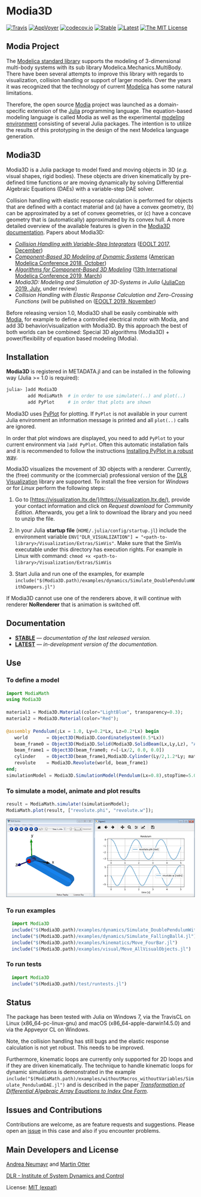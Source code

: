 # Modia3D

[![Travis](https://travis-ci.org/ModiaSim/Modia3D.jl.svg?branch=master)](https://travis-ci.org/ModiaSim/Modia3D.jl)
[![AppVoyer](https://ci.appveyor.com/api/projects/status/github/ModiaSim/Modia3D.jl?svg=true)](https://ci.appveyor.com/project/MartinOtter/modia3d-jl)
[![codecov.io](http://codecov.io/github/ModiaSim/Modia3D.jl/coverage.svg?branch=master)](http://codecov.io/github/ModiaSim/Modia3D.jl?branch=master)
[![Stable](https://img.shields.io/badge/docs-stable-blue.svg)](https://ModiaSim.github.io/Modia3D.jl/stable)
[![Latest](https://img.shields.io/badge/docs-latest-blue.svg)](https://ModiaSim.github.io/Modia3D.jl/latest)
[![The MIT License](https://img.shields.io/badge/license-MIT-brightgreen.svg?style=flat-square)](https://github.com/ModiaSim/Modia3D.jl/blob/master/LICENSE.md)


## Modia Project

The [Modelica standard library](https://github.com/modelica/ModelicaStandardLibrary) supports the modeling of 3-dimensional multi-body systems with its sub library Modelica.Mechanics.MultiBody. There have been several attempts to improve this library with regards to visualization, collision handling or support of larger models. Over the years it was recognized that the technology of current [Modelica](https://www.modelica.org) has some natural limitations.

Therefore, the open source [Modia](https://github.com/ModiaSim/Modia.jl) project was launched as a domain-specific extension of the  [Julia](https://julialang.org) programming language. The equation-based modeling language is called Modia as well as the experimental [modeling environment](https://github.com/ModiaSim) consisting of several Julia packages. The intention is to utilize the results of this prototyping in the design of the next Modelica language generation.


## Modia3D

Modia3D is a Julia package to model fixed and moving objects in 3D (*e.g.* visual shapes, rigid bodies).
These objects are driven kinematically by pre-defined time functions or are moving dynamically by
solving Differential Algebraic Equations (DAEs)
with a variable-step DAE solver.

Collision handling with elastic response calculation is
performed for objects that are defined with a contact material and (a) have a convex geometry,
(b) can be approximated by a set of convex geometries, or (c) have a concave geometry
that is (automatically) approximated by its convex hull.
A more detailed overview of the available features is given in the
[Modia3D documentation](https://ModiaSim.github.io/Modia3D.jl/stable).
Papers about Modia3D:

- *[Collision Handling with Variable-Step Integrators](docs/resources/documentation/CollisionHandling_Neumayr_Otter_2017.pdf)* ([EOOLT 2017, December](http://www.eoolt.org/2017/))
- *[Component-Based 3D Modeling of Dynamic Systems](http://www.ep.liu.se/ecp/154/019/ecp18154019.pdf)* ([American Modelica Conference 2018, October](https://www.modelica.org/events/modelica2018Americas/index_html))
- *[Algorithms for Component-Based 3D Modeling](http://www.ep.liu.se/ecp/157/039/ecp19157039.pdf)* ([13th International Modelica Conference 2019, March](https://modelica.org/events/modelica2019))
- *Modia3D: Modeling and Simulation of 3D-Systems in Julia* ([JuliaCon 2019, July](https://juliacon.org/2019/), under review)
- *Collision Handling with Elastic Response Calculation and Zero-Crossing Functions* (will be published on ([EOOLT 2019, November](http://www.eoolt.org/2019/))

Before releasing version 1.0, Modia3D shall be
easily combinable with [Modia](https://github.com/ModiaSim/Modia.jl), for example to define a controlled
electrical motor with Modia, and add 3D behavior/visualization with Modia3D.
By this approach the best of both worlds can be combined:
Special 3D algorithms (Modia3D) + power/flexibility of equation based modeling (Modia).





## Installation

**Modia3D** is registered in METADATA.jl and can be installed in the following way (Julia >= 1.0 is required):

```julia
julia> ]add Modia3D
        add ModiaMath  # in order to use simulate!(..) and plot(..)
        add PyPlot     # in order that plots are shown
```

Modia3D uses [PyPlot](https://github.com/JuliaPy/PyPlot.jl) for plotting.
If `PyPlot` is not available in your current Julia environment
an information message is printed and all `plot(..)` calls are ignored.

In order that plot windows are displayed, you need to add `PyPlot` to your current environment
via `]add PyPlot`. Often this automatic installation fails and it is recommended to follow
the instructions
[Installing PyPlot in a robust way](https://github.com/ModiaSim/ModiaMath.jl/wiki/Installing-PyPlot-in-a-robust-way).

Modia3D visualizes the movement of 3D objects with a renderer.
Currently, the (free) community or the (commercial) professional version of the
[DLR Visualization](http://www.systemcontrolinnovationlab.de/the-dlr-visualization-library/) library
are supported. To install the free version for *Windows* or for *Linux* perform the following steps:

1. Go to [https://visualization.ltx.de/](https://visualization.ltx.de/),
   provide your contact information and click on *Request download* for *Community Edition*.
   Afterwards, you get a link to download the library and you need to unzip the file.

2. In your Julia **startup file** (`HOME/.julia/config/startup.jl`) include the environment variable
   `ENV["DLR_VISUALIZATION"] = "<path-to-library>/Visualization/Extras/SimVis"`.
   Make sure that the SimVis executable under this directory has execution rights.
   For example in Linux with command:
   `chmod +x <path-to-library>/Visualization/Extras/SimVis`

3. Start Julia and run one of the examples, for example
   `include("$(Modia3D.path)/examples/dynamics/Simulate_DoublePendulumWithDampers.jl")`

If Modia3D cannot use one of the renderers above, it will continue with renderer **NoRenderer**
that is animation is switched off.


## Documentation

- [**STABLE**](https://ModiaSim.github.io/Modia3D.jl/stable) &mdash; *documentation of the last released version.*
- [**LATEST**](https://ModiaSim.github.io/Modia3D.jl/latest) &mdash; *in-development version of the documentation.*


## Use

### To define a model
```julia
import ModiaMath
using Modia3D

material1 = Modia3D.Material(color="LightBlue", transparency=0.3);
material2 = Modia3D.Material(color="Red");

@assembly Pendulum(;Lx = 1.0, Ly=0.2*Lx, Lz=0.2*Lx) begin
   world       = Object3D(Modia3D.CoordinateSystem(0.5*Lx))
   beam_frame0 = Object3D(Modia3D.Solid(Modia3D.SolidBeam(Lx,Ly,Lz), "Aluminium", material1))
   beam_frame1 = Object3D(beam_frame0; r=[-Lx/2, 0.0, 0.0])
   cylinder    = Object3D(beam_frame1,Modia3D.Cylinder(Ly/2,1.2*Ly; material=material2))
   revolute    = Modia3D.Revolute(world, beam_frame1)
end;
simulationModel = Modia3D.SimulationModel(Pendulum(Lx=0.8),stopTime=5.0);
```


### To simulate a model, animate and plot results

```julia
result = ModiaMath.simulate!(simulationModel);
ModiaMath.plot(result, ["revolute.phi", "revolute.w"]);
```

![PendulumPlot](docs/resources/images/pendulum_readme.png)


### To run examples
```julia
  import Modia3D
  include("$(Modia3D.path)/examples/dynamics/Simulate_DoublePendulumWithDampers.jl")
  include("$(Modia3D.path)/examples/dynamics/Simulate_FallingBall4.jl")
  include("$(Modia3D.path)/examples/kinematics/Move_FourBar.jl")
  include("$(Modia3D.path)/examples/visual/Move_AllVisualObjects.jl")

```

### To run tests
```julia
  import Modia3D
  include("$(Modia3D.path)/test/runtests.jl")
```

## Status

The package has been tested with Julia on Windows 7,
via the TravisCL on Linux (x86_64-pc-linux-gnu) and macOS (x86_64-apple-darwin14.5.0)
and via the Appveyor CL on Windows.

Note, the collision handling has still bugs and the elastic response calculation is not
yet robust. This needs to be improved.

Furthermore, kinematic loops are currently only supported for 2D loops and if they are driven kinematically.
The technique to handle kinematic loops for dynamic simulations is demonstrated in the example
`include("$(ModiaMath.path)/examples/withoutMacros_withoutVariables/Simulate_PendulumDAE.jl")`
and is described in the paper *[Transformation of Differential Algebraic Array Equations to
Index One Form](http://www.ep.liu.se/ecp/132/064/ecp17132565.pdf)*.


## Issues and Contributions

Contributions are welcome, as are feature requests and suggestions.
Please open an [issue](https://github.com/Modia/Modia3D.jl/issues) in this case and also if you encounter problems.


## Main Developers and License
[Andrea Neumayr](mailto:andrea.neumayr@dlr.de) and [Martin Otter](https://rmc.dlr.de/sr/de/staff/martin.otter/)

[DLR - Institute of System Dynamics and Control](https://www.dlr.de/sr/en)

License: [MIT (expat)](LICENSE.md)
